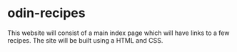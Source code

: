 # odin-recipes

This website will consist of a main index page which will
have links to a few recipes. The site will be built using
a HTML and CSS.

